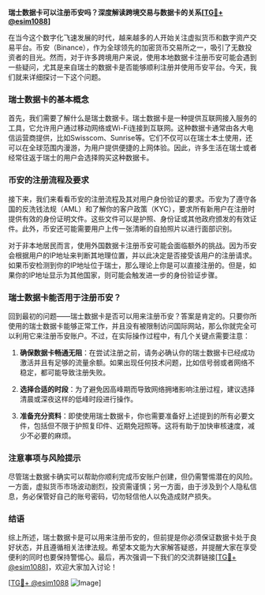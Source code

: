 **瑞士数据卡可以注册币安吗？深度解读跨境交易与数据卡的关系[[TG💪+ @esim1088](https://t.me/s/esim1088)]**

在当今这个数字化飞速发展的时代，越来越多的人开始关注虚拟货币和数字资产交易平台。币安（Binance），作为全球领先的加密货币交易所之一，吸引了无数投资者的目光。然而，对于许多跨境用户来说，使用本地数据卡注册币安可能会遇到一些疑问，尤其是来自瑞士的数据卡是否能够顺利注册并使用币安平台。今天，我们就来详细探讨一下这个问题。

### 瑞士数据卡的基本概念

首先，我们需要了解什么是瑞士数据卡。瑞士数据卡是一种提供互联网接入服务的工具，它允许用户通过移动网络或Wi-Fi连接到互联网。这种数据卡通常由各大电信运营商提供，比如Swisscom、Sunrise等。它们不仅可以在瑞士本土使用，还可以在全球范围内漫游，为用户提供便捷的上网体验。因此，许多生活在瑞士或者经常往返于瑞士的用户会选择购买这种数据卡。

### 币安的注册流程及要求

接下来，我们来看看币安的注册流程及其对用户身份验证的要求。币安为了遵守各国的反洗钱法规（AML）和了解你的客户政策（KYC），要求所有新用户在注册时提供有效的身份证明文件。这些文件可以是护照、身份证或其他政府颁发的有效证件。此外，币安还可能需要用户上传一张清晰的自拍照片以进行面部识别。

对于非本地居民而言，使用外国数据卡注册币安可能会面临额外的挑战。因为币安会根据用户的IP地址来判断其地理位置，并以此决定是否接受该用户的注册请求。如果币安检测到你的IP地址位于瑞士，那么理论上你是可以直接注册的。但是，如果你的IP地址显示为其他国家，则可能会触发进一步的身份验证步骤。

### 瑞士数据卡能否用于注册币安？

回到最初的问题——瑞士数据卡是否可以用来注册币安？答案是肯定的。只要你所使用的瑞士数据卡能够正常工作，并且没有被限制访问国际网站，那么你就完全可以利用它来注册币安账户。不过，在实际操作过程中，有几个关键点需要注意：

1. **确保数据卡畅通无阻**：在尝试注册之前，请务必确认你的瑞士数据卡已经成功激活并且有足够的流量余额。如果出现任何技术问题，比如信号弱或者网络不稳定，都可能导致注册失败。

2. **选择合适的时段**：为了避免因高峰期而导致网络拥堵影响注册过程，建议选择清晨或深夜这样的低峰时段进行操作。

3. **准备充分资料**：即使使用瑞士数据卡，你也需要准备好上述提到的所有必要文件，包括但不限于护照复印件、近期免冠照等。这将有助于加快审核速度，减少不必要的麻烦。

### 注意事项与风险提示

尽管瑞士数据卡确实可以帮助你顺利完成币安账户创建，但仍需警惕潜在的风险。一方面，虚拟货币市场波动剧烈，投资需谨慎；另一方面，由于涉及到个人隐私信息，务必保管好自己的账号密码，切勿轻信他人以免造成财产损失。

### 结语

综上所述，瑞士数据卡是可以用来注册币安的，但前提是你必须保证数据卡处于良好状态，并且遵循相关法律法规。希望本文能为大家解答疑惑，并提醒大家在享受便利的同时也要保持警惕心。最后，再次强调一下我们的交流群链接[[TG💪+ @esim1088](https://t.me/s/esim1088)]，欢迎大家加入讨论！

[[TG💪+ @esim1088](https://t.me/s/esim1088) ![Image](https://i.postimg.cc/4NQfJmqS/Snipaste-2025-05-13-00-14-12.png)]